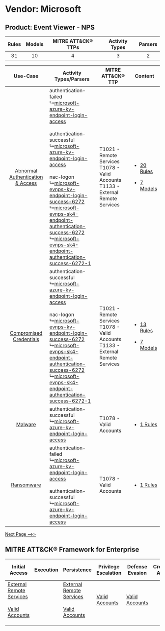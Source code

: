 Vendor: Microsoft
=================
Product: Event Viewer - NPS
---------------------------
| Rules | Models | MITRE ATT&CK® TTPs | Activity Types | Parsers |
|:-----:|:------:|:------------------:|:--------------:|:-------:|
|  31   |   10   |         4          |       3        |    2    |

|    Use-Case    | Activity Types/Parsers    | MITRE ATT&CK® TTP    | Content    |
|:----:| ---- | ---- | ---- |
| [Abnormal Authentication & Access](../../../UseCases/uc_abnormal_authentication_&_access.md) |  authentication-failed<br> ↳[microsoft-azure-kv-endpoint-login-access](Ps/pC_microsoftazurekvendpointloginaccess.md)<br><br> authentication-successful<br> ↳[microsoft-azure-kv-endpoint-login-access](Ps/pC_microsoftazurekvendpointloginaccess.md)<br><br> nac-logon<br> ↳[microsoft-evnps-kv-endpoint-login-success-6272](Ps/pC_microsoftevnpskvendpointloginsuccess6272.md)<br> ↳[microsoft-evnps-sk4-endpoint-authentication-success-6272](Ps/pC_microsoftevnpssk4endpointauthenticationsuccess6272.md)<br> ↳[microsoft-evnps-sk4-endpoint-authentication-success-6272-1](Ps/pC_microsoftevnpssk4endpointauthenticationsuccess62721.md)<br> | T1021 - Remote Services<br>T1078 - Valid Accounts<br>T1133 - External Remote Services<br> | [<ul><li>20 Rules</li></ul><ul><li>7 Models</li></ul>](RM/r_m_microsoft_event_viewer_-_nps_Abnormal_Authentication_&_Access.md) |
|          [Compromised Credentials](../../../UseCases/uc_compromised_credentials.md)          |  authentication-successful<br> ↳[microsoft-azure-kv-endpoint-login-access](Ps/pC_microsoftazurekvendpointloginaccess.md)<br><br> nac-logon<br> ↳[microsoft-evnps-kv-endpoint-login-success-6272](Ps/pC_microsoftevnpskvendpointloginsuccess6272.md)<br> ↳[microsoft-evnps-sk4-endpoint-authentication-success-6272](Ps/pC_microsoftevnpssk4endpointauthenticationsuccess6272.md)<br> ↳[microsoft-evnps-sk4-endpoint-authentication-success-6272-1](Ps/pC_microsoftevnpssk4endpointauthenticationsuccess62721.md)<br>    | T1021 - Remote Services<br>T1078 - Valid Accounts<br>T1133 - External Remote Services<br> | [<ul><li>13 Rules</li></ul><ul><li>7 Models</li></ul>](RM/r_m_microsoft_event_viewer_-_nps_Compromised_Credentials.md)          |
|    [Malware](../../../UseCases/uc_malware.md)    |  authentication-successful<br> ↳[microsoft-azure-kv-endpoint-login-access](Ps/pC_microsoftazurekvendpointloginaccess.md)<br>    | T1078 - Valid Accounts<br>    | [<ul><li>1 Rules</li></ul>](RM/r_m_microsoft_event_viewer_-_nps_Malware.md)    |
|    [Ransomware](../../../UseCases/uc_ransomware.md)    |  authentication-failed<br> ↳[microsoft-azure-kv-endpoint-login-access](Ps/pC_microsoftazurekvendpointloginaccess.md)<br><br> authentication-successful<br> ↳[microsoft-azure-kv-endpoint-login-access](Ps/pC_microsoftazurekvendpointloginaccess.md)<br>    | T1078 - Valid Accounts<br>    | [<ul><li>1 Rules</li></ul>](RM/r_m_microsoft_event_viewer_-_nps_Ransomware.md)    |
[Next Page -->>](2_ds_microsoft_event_viewer_-_nps.md)

MITRE ATT&CK® Framework for Enterprise
--------------------------------------
| Initial Access                                                                                                                                   | Execution | Persistence                                                                                                                                      | Privilege Escalation                                                | Defense Evasion                                                     | Credential Access | Discovery | Lateral Movement                                                     | Collection | Command and Control                                                                                                                       | Exfiltration | Impact |
| ------------------------------------------------------------------------------------------------------------------------------------------------ | --------- | ------------------------------------------------------------------------------------------------------------------------------------------------ | ------------------------------------------------------------------- | ------------------------------------------------------------------- | ----------------- | --------- | -------------------------------------------------------------------- | ---------- | ----------------------------------------------------------------------------------------------------------------------------------------- | ------------ | ------ |
| [External Remote Services](https://attack.mitre.org/techniques/T1133)<br><br>[Valid Accounts](https://attack.mitre.org/techniques/T1078)<br><br> |           | [External Remote Services](https://attack.mitre.org/techniques/T1133)<br><br>[Valid Accounts](https://attack.mitre.org/techniques/T1078)<br><br> | [Valid Accounts](https://attack.mitre.org/techniques/T1078)<br><br> | [Valid Accounts](https://attack.mitre.org/techniques/T1078)<br><br> |                   |           | [Remote Services](https://attack.mitre.org/techniques/T1021)<br><br> |            | [Proxy: Multi-hop Proxy](https://attack.mitre.org/techniques/T1090/003)<br><br>[Proxy](https://attack.mitre.org/techniques/T1090)<br><br> |              |        |